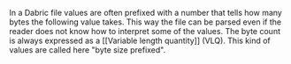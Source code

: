 In a Dabric file values are often prefixed with a number that tells how many bytes the following value takes. This way the file can be parsed even if the reader does not know how to interpret some of the values. The byte count is always expressed as a [[Variable length quantity]] (VLQ). This kind of values are called here "byte size prefixed".